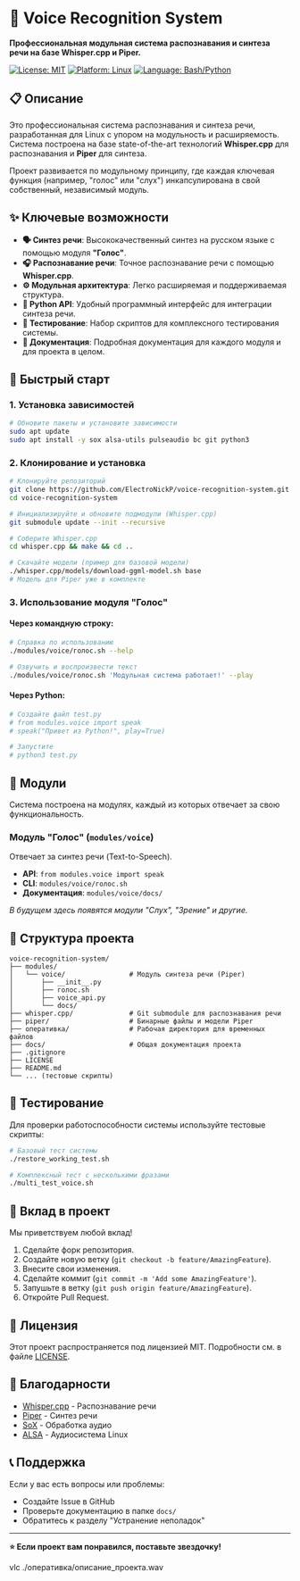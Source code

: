 # 🎤 Voice Recognition System

**Профессиональная модульная система распознавания и синтеза речи на базе Whisper.cpp и Piper.**

[![License: MIT](https://img.shields.io/badge/License-MIT-yellow.svg)](https://opensource.org/licenses/MIT)
[![Platform: Linux](https://img.shields.io/badge/Platform-Linux-blue.svg)](https://www.linux.org/)
[![Language: Bash/Python](https://img.shields.io/badge/Language-Bash%20/%20Python-blue.svg)](https://www.python.org/)

## 📋 Описание

Это профессиональная система распознавания и синтеза речи, разработанная для Linux с упором на модульность и расширяемость. Система построена на базе state-of-the-art технологий **Whisper.cpp** для распознавания и **Piper** для синтеза.

Проект развивается по модульному принципу, где каждая ключевая функция (например, "голос" или "слух") инкапсулирована в свой собственный, независимый модуль.

## ✨ Ключевые возможности

- **🗣️ Синтез речи**: Высококачественный синтез на русском языке с помощью модуля **"Голос"**.
- **🎧 Распознавание речи**: Точное распознавание речи с помощью **Whisper.cpp**.
- **⚙️ Модульная архитектура**: Легко расширяемая и поддерживаемая структура.
- **🐍 Python API**: Удобный программный интерфейс для интеграции синтеза речи.
- **🧪 Тестирование**: Набор скриптов для комплексного тестирования системы.
- **📄 Документация**: Подробная документация для каждого модуля и для проекта в целом.

## 🚀 Быстрый старт

### 1. Установка зависимостей
```bash
# Обновите пакеты и установите зависимости
sudo apt update
sudo apt install -y sox alsa-utils pulseaudio bc git python3
```

### 2. Клонирование и установка
```bash
# Клонируйте репозиторий
git clone https://github.com/ElectroNickP/voice-recognition-system.git
cd voice-recognition-system

# Инициализируйте и обновите подмодули (Whisper.cpp)
git submodule update --init --recursive

# Соберите Whisper.cpp
cd whisper.cpp && make && cd ..

# Скачайте модели (пример для базовой модели)
./whisper.cpp/models/download-ggml-model.sh base
# Модель для Piper уже в комплекте
```

### 3. Использование модуля "Голос"

#### Через командную строку:
```bash
# Справка по использованию
./modules/voice/голос.sh --help

# Озвучить и воспроизвести текст
./modules/voice/голос.sh 'Модульная система работает!' --play
```

#### Через Python:
```python
# Создайте файл test.py
# from modules.voice import speak
# speak("Привет из Python!", play=True)

# Запустите
# python3 test.py
```

## 🤖 Модули

Система построена на модулях, каждый из которых отвечает за свою функциональность.

### Модуль "Голос" (`modules/voice`)

Отвечает за синтез речи (Text-to-Speech).
- **API**: `from modules.voice import speak`
- **CLI**: `modules/voice/голос.sh`
- **Документация**: `modules/voice/docs/`

*В будущем здесь появятся модули "Слух", "Зрение" и другие.*

## 📁 Структура проекта

```
voice-recognition-system/
├── modules/
│   └── voice/                # Модуль синтеза речи (Piper)
│       ├── __init__.py
│       ├── голос.sh
│       ├── voice_api.py
│       └── docs/
├── whisper.cpp/              # Git submodule для распознавания речи
├── piper/                    # Бинарные файлы и модели Piper
├── оперативка/               # Рабочая директория для временных файлов
├── docs/                     # Общая документация проекта
├── .gitignore
├── LICENSE
├── README.md
└── ... (тестовые скрипты)
```

## 🧪 Тестирование

Для проверки работоспособности системы используйте тестовые скрипты:

```bash
# Базовый тест системы
./restore_working_test.sh

# Комплексный тест с несколькими фразами
./multi_test_voice.sh
```

## 🤝 Вклад в проект

Мы приветствуем любой вклад!
1. Сделайте форк репозитория.
2. Создайте новую ветку (`git checkout -b feature/AmazingFeature`).
3. Внесите свои изменения.
4. Сделайте коммит (`git commit -m 'Add some AmazingFeature'`).
5. Запушьте в ветку (`git push origin feature/AmazingFeature`).
6. Откройте Pull Request.

## 📝 Лицензия

Этот проект распространяется под лицензией MIT. Подробности см. в файле [LICENSE](LICENSE).

## 🙏 Благодарности

- [Whisper.cpp](https://github.com/ggerganov/whisper.cpp) - Распознавание речи
- [Piper](https://github.com/rhasspy/piper) - Синтез речи
- [SoX](http://sox.sourceforge.net/) - Обработка аудио
- [ALSA](https://www.alsa-project.org/) - Аудиосистема Linux

## 📞 Поддержка

Если у вас есть вопросы или проблемы:
- Создайте Issue в GitHub
- Проверьте документацию в папке `docs/`
- Обратитесь к разделу "Устранение неполадок"

---

**⭐ Если проект вам понравился, поставьте звездочку!** 

vlc ./оперативка/описание_проекта.wav 